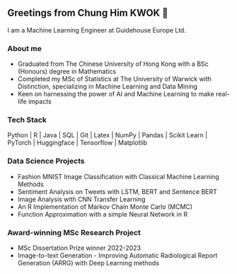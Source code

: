## Greetings from Chung Him KWOK 👋

I am a Machine Learning Engineer at Guidehouse Europe Ltd.

### About me 
* Graduated from The Chinese University of Hong Kong with a BSc (Honours) degree in Mathematics
* Completed my MSc of Statistics at The University of Warwick with Distinction, specializing in Machine Learning and Data Mining
* Keen on harnessing the power of AI and Machine Learning to make real-life impacts

### Tech Stack
Python | R | Java | SQL | Git | Latex | NumPy | Pandas | Scikit Learn | PyTorch | Huggingface | Tensorflow | Matplotlib 

### Data Science Projects
* Fashion MNIST Image Classification with Classical Machine Learning Methods 
* Sentiment Analysis on Tweets with LSTM, BERT and Sentence BERT
* Image Analysis with CNN Transfer Learning 
* An R Implementation of Markov Chain Monte Carlo (MCMC)
* Function Approximation with a simple Neural Network in R

### Award-winning MSc Research Project 
* MSc Dissertation Prize winner 2022-2023
* Image-to-text Generation - Improving Automatic Radiological Report Generation (ARRG) with Deep Learning methods
